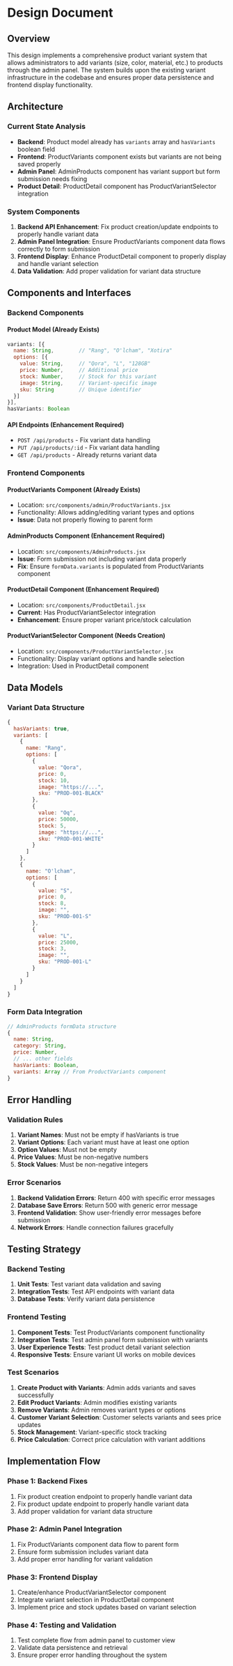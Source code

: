 # Design Document

## Overview

This design implements a comprehensive product variant system that allows administrators to add variants (size, color, material, etc.) to products through the admin panel. The system builds upon the existing variant infrastructure in the codebase and ensures proper data persistence and frontend display functionality.

## Architecture

### Current State Analysis
- **Backend**: Product model already has `variants` array and `hasVariants` boolean field
- **Frontend**: ProductVariants component exists but variants are not being saved properly
- **Admin Panel**: AdminProducts component has variant support but form submission needs fixing
- **Product Detail**: ProductDetail component has ProductVariantSelector integration

### System Components
1. **Backend API Enhancement**: Fix product creation/update endpoints to properly handle variant data
2. **Admin Panel Integration**: Ensure ProductVariants component data flows correctly to form submission
3. **Frontend Display**: Enhance ProductDetail component to properly display and handle variant selection
4. **Data Validation**: Add proper validation for variant data structure

## Components and Interfaces

### Backend Components

#### Product Model (Already Exists)
```javascript
variants: [{
  name: String,        // "Rang", "O'lcham", "Xotira"
  options: [{
    value: String,     // "Qora", "L", "128GB"
    price: Number,     // Additional price
    stock: Number,     // Stock for this variant
    image: String,     // Variant-specific image
    sku: String        // Unique identifier
  }]
}],
hasVariants: Boolean
```

#### API Endpoints (Enhancement Required)
- `POST /api/products` - Fix variant data handling
- `PUT /api/products/:id` - Fix variant data handling
- `GET /api/products` - Already returns variant data

### Frontend Components

#### ProductVariants Component (Already Exists)
- Location: `src/components/admin/ProductVariants.jsx`
- Functionality: Allows adding/editing variant types and options
- **Issue**: Data not properly flowing to parent form

#### AdminProducts Component (Enhancement Required)
- Location: `src/components/AdminProducts.jsx`
- **Issue**: Form submission not including variant data properly
- **Fix**: Ensure `formData.variants` is populated from ProductVariants component

#### ProductDetail Component (Enhancement Required)
- Location: `src/components/ProductDetail.jsx`
- **Current**: Has ProductVariantSelector integration
- **Enhancement**: Ensure proper variant price/stock calculation

#### ProductVariantSelector Component (Needs Creation)
- Location: `src/components/ProductVariantSelector.jsx`
- Functionality: Display variant options and handle selection
- Integration: Used in ProductDetail component

## Data Models

### Variant Data Structure
```javascript
{
  hasVariants: true,
  variants: [
    {
      name: "Rang",
      options: [
        {
          value: "Qora",
          price: 0,
          stock: 10,
          image: "https://...",
          sku: "PROD-001-BLACK"
        },
        {
          value: "Oq",
          price: 50000,
          stock: 5,
          image: "https://...",
          sku: "PROD-001-WHITE"
        }
      ]
    },
    {
      name: "O'lcham",
      options: [
        {
          value: "S",
          price: 0,
          stock: 8,
          image: "",
          sku: "PROD-001-S"
        },
        {
          value: "L",
          price: 25000,
          stock: 3,
          image: "",
          sku: "PROD-001-L"
        }
      ]
    }
  ]
}
```

### Form Data Integration
```javascript
// AdminProducts formData structure
{
  name: String,
  category: String,
  price: Number,
  // ... other fields
  hasVariants: Boolean,
  variants: Array // From ProductVariants component
}
```

## Error Handling

### Validation Rules
1. **Variant Names**: Must not be empty if hasVariants is true
2. **Variant Options**: Each variant must have at least one option
3. **Option Values**: Must not be empty
4. **Price Values**: Must be non-negative numbers
5. **Stock Values**: Must be non-negative integers

### Error Scenarios
1. **Backend Validation Errors**: Return 400 with specific error messages
2. **Database Save Errors**: Return 500 with generic error message
3. **Frontend Validation**: Show user-friendly error messages before submission
4. **Network Errors**: Handle connection failures gracefully

## Testing Strategy

### Backend Testing
1. **Unit Tests**: Test variant data validation and saving
2. **Integration Tests**: Test API endpoints with variant data
3. **Database Tests**: Verify variant data persistence

### Frontend Testing
1. **Component Tests**: Test ProductVariants component functionality
2. **Integration Tests**: Test admin panel form submission with variants
3. **User Experience Tests**: Test product detail variant selection
4. **Responsive Tests**: Ensure variant UI works on mobile devices

### Test Scenarios
1. **Create Product with Variants**: Admin adds variants and saves successfully
2. **Edit Product Variants**: Admin modifies existing variants
3. **Remove Variants**: Admin removes variant types or options
4. **Customer Variant Selection**: Customer selects variants and sees price updates
5. **Stock Management**: Variant-specific stock tracking
6. **Price Calculation**: Correct price calculation with variant additions

## Implementation Flow

### Phase 1: Backend Fixes
1. Fix product creation endpoint to properly handle variant data
2. Fix product update endpoint to properly handle variant data
3. Add proper validation for variant data structure

### Phase 2: Admin Panel Integration
1. Fix ProductVariants component data flow to parent form
2. Ensure form submission includes variant data
3. Add proper error handling for variant validation

### Phase 3: Frontend Display
1. Create/enhance ProductVariantSelector component
2. Integrate variant selection in ProductDetail component
3. Implement price and stock updates based on variant selection

### Phase 4: Testing and Validation
1. Test complete flow from admin panel to customer view
2. Validate data persistence and retrieval
3. Ensure proper error handling throughout the system